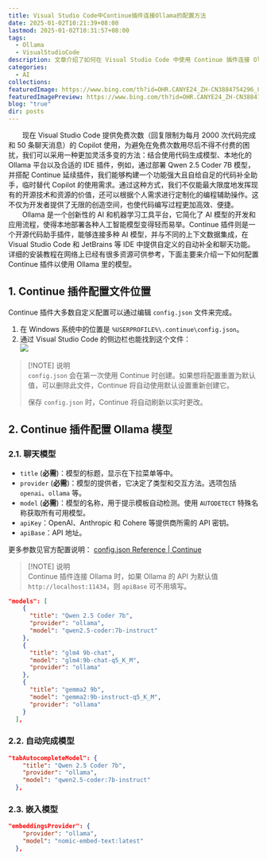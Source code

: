 ```yaml
---
title: Visual Studio Code中Continue插件连接Ollama的配置方法
date: 2025-01-02T10:21:39+08:00
lastmod: 2025-01-02T10:31:57+08:00
tags:
  - Ollama
  - VisualStudioCode
description: 文章介绍了如何在 Visual Studio Code 中使用 Continue 插件连接 Ollama 平台，以配置自定义的 AI 模型进行代码补全和聊天功能。通过设置 `config.json` 文件中的相关参数，可以灵活地选择不同的模型来满足个性化需求，从而实现高效便捷的编程辅助。
categories:
  - AI
collections: 
featuredImage: https://www.bing.com/th?id=OHR.CANYE24_ZH-CN3884754296_800x480.jpg
featuredImagePreview: https://www.bing.com/th?id=OHR.CANYE24_ZH-CN3884754296_800x480.jpg
blog: "true"
dir: posts
---
```


‌‌‌‌　　现在 Visual Studio Code 提供免费次数（回复限制为每月 2000 次代码完成和 50 条聊天消息）的 Copilot 使用，为避免在免费次数用尽后不得不付费的困扰，我们可以采用一种更加灵活多变的方法：结合使用代码生成模型、本地化的 Ollama 平台以及合适的 IDE 插件，例如，通过部署 Qwen 2.5 Coder 7B 模型，并搭配 Continue 延续插件，我们能够构建一个功能强大且自给自足的代码补全助手，临时替代 Copilot 的使用需求。通过这种方式，我们不仅能最大限度地发挥现有的开源技术和资源的价值，还可以根据个人需求进行定制化的编程辅助操作。这不仅为开发者提供了无限的创造空间，也使代码编写过程更加高效、便捷。  
‌‌‌‌　　Ollama 是一个创新性的 AI 和机器学习工具平台，它简化了 AI 模型的开发和应用流程，使得本地部署各种人工智能模型变得轻而易举。Continue 插件则是一个开源代码助手插件，能够连接多种 AI 模型，并与不同的上下文数据集成，在 Visual Studio Code 和 JetBrains 等 IDE 中提供自定义的自动补全和聊天功能。详细的安装教程在网络上已经有很多资源可供参考，下面主要来介绍一下如何配置 Continue 插件以使用 Ollama 里的模型。  

## 1. Continue 插件配置文件位置  

Continue 插件大多数自定义配置可以通过编辑 `config.json` 文件来完成。
1. 在 Windows 系统中的位置是 `%USERPROFILE%\.continue\config.json`。  
2. 通过 Visual Studio Code 的侧边栏也能找到这个文件：  
![](attachments/AA341FDCB056CB9B5DE9686CC739FD42_MD5.jpg)  

> [!NOTE] 说明  
> `config.json` 会在第一次使用 Continue 时创建。如果想将配置重置为默认值，可以删除此文件，Continue 将自动使用默认设置重新创建它。
>
> 保存 `config.json` 时，Continue 将自动刷新以实时更改。

## 2. Continue 插件配置 Ollama 模型  

### 2.1. 聊天模型  

+ `title` (**必需**)：模型的标题，显示在下拉菜单等中。
+ `provider` (**必需**)：模型的提供者，它决定了类型和交互方法。选项包括 `openai`、`ollama` 等。
+ `model` (**必需**)：模型的名称，用于提示模板自动检测。使用 `AUTODETECT` 特殊名称获取所有可用模型。
+ `apiKey`：OpenAI、Anthropic 和 Cohere 等提供商所需的 API 密钥。
+ `apiBase`：API 地址。

更多参数见官方配置说明： [config.json Reference | Continue](https://docs.continue.dev/reference)  

> [!NOTE] 说明  
> Continue 插件连接 Ollama 时，如果 Ollama 的 API 为默认值 `http://localhost:11434`，则 `apiBase` 可不用填写。

```json
"models": [
    {
      "title": "Qwen 2.5 Coder 7b",
      "provider": "ollama",
      "model": "qwen2.5-coder:7b-instruct"
    },
    {
      "title": "glm4 9b-chat",
      "model": "glm4:9b-chat-q5_K_M",
      "provider": "ollama"
    },
    {
      "title": "gemma2 9b",
      "model": "gemma2:9b-instruct-q5_K_M",
      "provider": "ollama"
    }
  ],
```

### 2.2. 自动完成模型  

```json
"tabAutocompleteModel": {
    "title": "Qwen 2.5 Coder 7b",
    "provider": "ollama",
    "model": "qwen2.5-coder:7b-instruct"
  },
```

### 2.3. 嵌入模型  

```json
"embeddingsProvider": {
    "provider": "ollama",
    "model": "nomic-embed-text:latest"
  },
```
